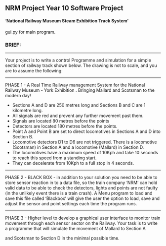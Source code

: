 ## NRM Project Year 10 Software Project 
#### ‘National Railway Museum Steam Exhibition Track System’

gui.py for main program.

### BRIEF:
___

Your project is to write a control Programme and simulation for a simple section of railway track shown below. The
drawing is not to scale, and you are to assume the following:

___

PHASE 1 - A Real Time Railway management System for the National Railway Museum - York Exhibition . Bringing Mallard and
Scotsman to the modern day! 
* Sections A and D are 250 metres long and Sections B and C are 1 kilometre long.
* All signals are red and prevent any further movement past them.
* Signals are located 80 metres before the points 
* Detectors are located 180 metres before the points. 
* Point A and Point B are set to direct locomotives in Sections A and D into Section B. 
* Locomotive detectors D1 to D6 are not triggered. There is a locomotive (Scotsman) in Section A and a locomotive (Mallard) in Section D. 
* The locomotives have a maximum speed of 10Kph and take 10 seconds to reach this speed from a standing start. 
* They can decelerate from 10Kph to a full stop in 4 seconds.

___

PHASE 2 - BLACK BOX - in addition to your solution you need to be able to store sensor reaction in to a data file, so the
train company ‘NRM’ can hold valid data to be able to check the detectors, lights and points are not faulty (in the
unlikely event there is a train crash). A Menu program to load and save this file called ‘Blackbox’ will give the user
the option to load, save and adjust the sensor and point settings each time the program runs.

___

PHASE 3 - Higher level to develop a graphical user interface to monitor train movement through each
sensor sector on the Railway. Your task is to write a programme that will simulate the movement of Mallard to Section A

and Scotsman to Section D in the minimal possible time.
